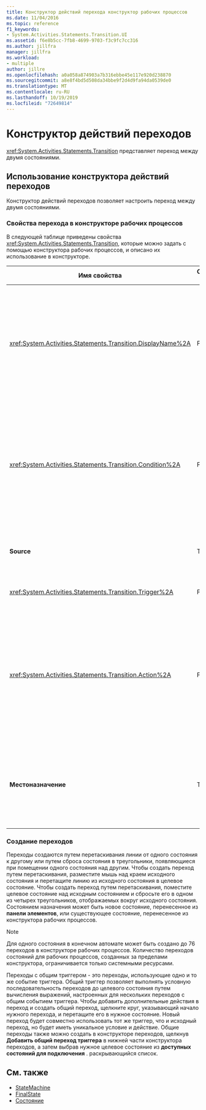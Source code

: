 ```yaml
---
title: Конструктор действий перехода конструктор рабочих процессов
ms.date: 11/04/2016
ms.topic: reference
f1_keywords:
- System.Activities.Statements.Transition.UI
ms.assetid: f6e8b5cc-7fb8-4699-9703-f3c9fc7cc316
ms.author: jillfra
manager: jillfra
ms.workload:
- multiple
author: jillre
ms.openlocfilehash: a0a058a874903a7b316ebbe45e117e920d238870
ms.sourcegitcommit: a8e8f4bd5d508da34bbe9f2d4d9fa94da0539de0
ms.translationtype: MT
ms.contentlocale: ru-RU
ms.lasthandoff: 10/19/2019
ms.locfileid: "72649814"
---
```

# <a name="transition-activity-designer"></a>Конструктор действий переходов

<xref:System.Activities.Statements.Transition> представляет переход между двумя состояниями.

## <a name="using-the-transition-activity-designer"></a>Использование конструктора действий переходов

Конструктор действий переходов позволяет настроить переход между двумя состояниями.

### <a name="transition-properties-in-the-workflow-designer"></a>Свойства перехода в конструкторе рабочих процессов

В следующей таблице приведены свойства <xref:System.Activities.Statements.Transition>, которые можно задать с помощью конструктора рабочих процессов, и описано их использование в конструкторе.

|Имя свойства|Обязательное значение|Использование|
|-|--------------|-|
|<xref:System.Activities.Statements.Transition.DisplayName%2A>|False|Указывает понятное имя конструктора операции <xref:System.Activities.Statements.Transition>. Значение по умолчанию — **T1**. Значение можно редактировать в сетке свойств, в заголовке развернутого конструктора перехода и в заголовке раздела действия в развернутом конструкторе перехода. <xref:System.Activities.Activity.DisplayName%2A> используется в строке навигатора, которая отображается в верхней части конструктора рабочих процессов.<br /><br /> Несмотря на то что свойство <xref:System.Activities.Activity.DisplayName%2A> не является обязательным, его все же рекомендуется использовать.|
|<xref:System.Activities.Statements.Transition.Condition%2A>|False|При наличии указывает выражение, которое должно иметь **значение true** , прежде чем управление передается конечному состоянию. Это условие может быть изменено в сетке свойств и в развернутом конструкторе переходов. Несколько условий в общем переходе вычисляются в порядке их появления в конструкторе переходов. **Примечание.**  Обратите внимание, что если <xref:System.Activities.Statements.Transition.Condition%2A> перехода принимает **значение false** (или все условия перехода общего триггера имеют **значение false**), переход не выполняется и все триггеры для всех переходов из состояния будут перепланированы. В этом учебнике такая ситуация невозможна из-за способа настройки условий (имеются определенные действия для случая, если догадка верна или неверна).|
|**Source**|True|Указывает состояние, из которого происходит этот переход. Щелчком на имени исходного состояния представление конструктора переключается в развернутое представление этого состояния. Это значение устанавливается при создании перехода и не может быть изменено.|
|<xref:System.Activities.Statements.Transition.Trigger%2A>|False|Указывает действие, завершение которого запускает переход. Чтобы задать это действие, перетащите действие из **области элементов** в раздел **триггер** перехода.|
|<xref:System.Activities.Statements.Transition.Action%2A>|False|Указывает действие, выполняемое при завершении действия триггера и <xref:System.Activities.Statements.Transition.Condition%2A>, если оно имеется, принимает **значение true**. Это действие выполняется при переходе в целевое состояние после выполнения действия <xref:System.Activities.Statements.State.Exit%2A> для исходного состояния (если оно указано). При развертывании конструктора переходов это значение можно задать, перетащив действие из **панели элементов** и выполнив его в раздел **действия** перехода. Может существовать несколько действий в одном переходе. Отдельные действия можно разворачивать и сворачивать. Порядок действий можно изменять, нажимая на стрелки вверх и вниз, отображающиеся на действии, если в переходе присутствует несколько действий.|
|**Местоназначение**|True|Указывает состояние, переход в которое конечный автомат выполняет после завершения перехода. Это соответствует свойству <xref:System.Activities.Statements.Transition.To%2A> перехода в объектной модели. Щелчком на имени конечного состояния представление конструктора переключается в развернутое представление этого состояния. Это значение устанавливается при создании перехода и может быть изменено перетаскиванием стрелки, подключающей переход к целевому состоянию в конструкторе.|

### <a name="creating-transitions"></a>Создание переходов

Переходы создаются путем перетаскивания линии от одного состояния к другому или путем сброса состояния в треугольники, появляющиеся при помещении одного состояния над другим. Чтобы создать переход путем перетаскивания, разместите мышь над краем исходного состояния и перетащите линию из исходного состояния в целевое состояние. Чтобы создать переход путем перетаскивания, поместите целевое состояние над исходным состоянием и сбросьте его в одном из четырех треугольников, отображаемых вокруг исходного состояния. Состоянием назначения может быть новое состояние, перенесенное из **панели элементов**, или существующее состояние, перенесенное из конструктора рабочих процессов.

> [!NOTE]
> Для одного состояния в конечном автомате может быть создано до 76 переходов в конструкторе рабочих процессов. Количество переходов состояний для рабочих процессов, созданных за пределами конструктора, ограничивается только системными ресурсами.

Переходы с общим триггером - это переходы, использующие одно и то же событие триггера. Общий триггер позволяет выполнять условную последовательность переходов до целевого состояния путем вычисления выражений, настроенных для нескольких переходов с общим событием триггера. Чтобы добавить дополнительные действия в переход и создать общий переход, щелкните круг, указывающий начало нужного перехода, и перетащите его в нужное состояние. Новый переход будет совместно использовать тот же триггер, что и исходный переход, но будет иметь уникальное условие и действие. Общие переходы также можно создать в конструкторе переходов, щелкнув **Добавить общий переход триггера** в нижней части конструктора переходов, а затем выбрав нужное целевое состояние из **доступных состояний для подключения** . раскрывающийся список.

## <a name="see-also"></a>См. также

- [StateMachine](../workflow-designer/statemachine-activity-designer.md)
- [FinalState](../workflow-designer/finalstate-activity-designer.md)
- [Состояние](../workflow-designer/state-activity-designer.md)